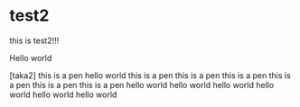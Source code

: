 # test2

this is test2!!!

Hello world

[taka2]
this is a pen
hello world
this is a pen
this is a pen
this is a pen
this is a pen
this is a pen
this is a pen
hello world
hello world
hello world
hello world
hello world
hello world
